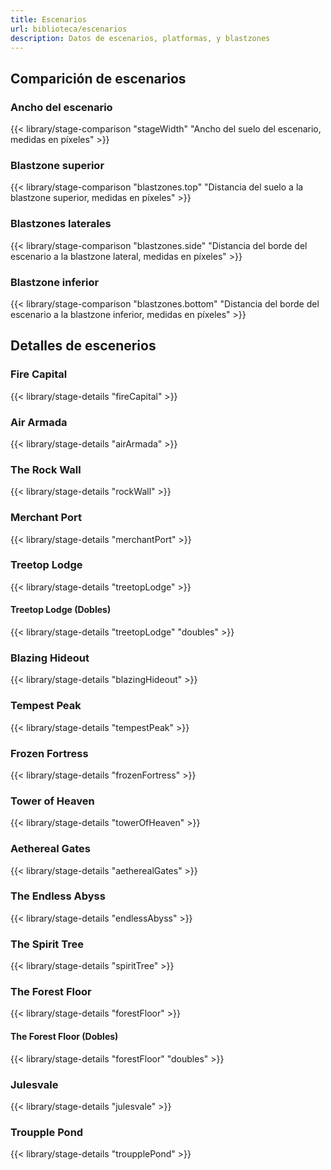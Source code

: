 ```yaml
---
title: Escenarios
url: biblioteca/escenarios
description: Datos de escenarios, platformas, y blastzones
---
```


## Comparición de escenarios
### Ancho del escenario
{{< library/stage-comparison "stageWidth" "Ancho del suelo del escenario, medidas en píxeles" >}}
### Blastzone superior
{{< library/stage-comparison "blastzones.top" "Distancia del suelo a la blastzone superior, medidas en píxeles" >}}
### Blastzones laterales
{{< library/stage-comparison "blastzones.side" "Distancia del borde del escenario a la blastzone lateral, medidas en píxeles" >}}
### Blastzone inferior
{{< library/stage-comparison "blastzones.bottom" "Distancia del borde del escenario a la blastzone inferior, medidas en píxeles" >}}

## Detalles de escenerios
### Fire Capital
{{< library/stage-details "fireCapital" >}}
### Air Armada
{{< library/stage-details "airArmada" >}}
### The Rock Wall
{{< library/stage-details "rockWall" >}}
### Merchant Port
{{< library/stage-details "merchantPort" >}}
### Treetop Lodge
{{< library/stage-details "treetopLodge" >}}
#### Treetop Lodge (Dobles)
{{< library/stage-details "treetopLodge" "doubles" >}}
### Blazing Hideout
{{< library/stage-details "blazingHideout" >}}
### Tempest Peak
{{< library/stage-details "tempestPeak" >}}
### Frozen Fortress
{{< library/stage-details "frozenFortress" >}}
### Tower of Heaven
{{< library/stage-details "towerOfHeaven" >}}
### Aethereal Gates
{{< library/stage-details "aetherealGates" >}}
### The Endless Abyss
{{< library/stage-details "endlessAbyss" >}}
### The Spirit Tree
{{< library/stage-details "spiritTree" >}}
### The Forest Floor
{{< library/stage-details "forestFloor" >}}
#### The Forest Floor (Dobles)
{{< library/stage-details "forestFloor" "doubles" >}}
### Julesvale
{{< library/stage-details "julesvale" >}}
### Troupple Pond
{{< library/stage-details "troupplePond" >}}
